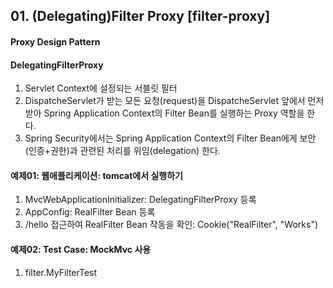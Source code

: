 ## 01. (Delegating)Filter Proxy [filter-proxy]


#### Proxy Design Pattern


#### DelegatingFilterProxy
1. Servlet Context에 설정되는 서블릿 필터
2. DispatcheServlet가 받는 모든 요청(request)을 DispatcheServlet 앞에서 먼저 받아 Spring Application Context의 Filter Bean를 실행하는 Proxy 역할을 한다.
3. Spring Security에서는 Spring Application Context의 Filter Bean에게 보안(인증+권한)과 관련된 처리를 위임(delegation) 한다.


#### 예제01: 웹애플리케이션: tomcat에서 실행하기
1. MvcWebApplicationInitializer: DelegatingFilterProxy 등록
2. AppConfig: RealFilter Bean 등록
3. /hello 접근하여 RealFilter Bean 작동을 확인: Cookie("RealFilter", "Works")

#### 예제02: Test Case: MockMvc 사용
1. filter.MyFilterTest